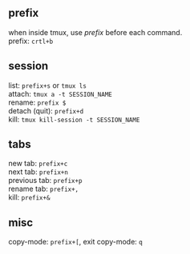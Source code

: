 prefix
---
when inside tmux, use *prefix* before each command.  
prefix: `crtl+b`  

session
---
list: `prefix+s` or `tmux ls`  
attach: `tmux a -t SESSION_NAME`  
rename: `prefix $`  
detach (quit): `prefix+d`  
kill: `tmux kill-session -t SESSION_NAME`  

tabs
---
new tab: `prefix+c`  
next tab: `prefix+n`  
previous tab: `prefix+p`  
rename tab: `prefix+,`  
kill: `prefix+&`  

misc
---
copy-mode: `prefix+[`, exit copy-mode: `q`  
